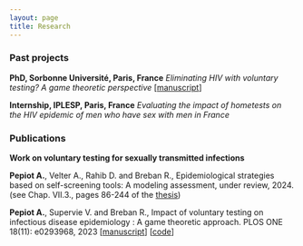 ```yaml
---
layout: page
title: Research
---
```

### Past projects
__PhD, Sorbonne Université, Paris, France__
*Eliminating HIV with voluntary testing? A game theoretic perspective* [[manuscript](https://apepiot.github.io/pdfs/PhDthesis_PEPIOT_defense.pdf)]

__Internship, IPLESP, Paris, France__
*Evaluating the impact of hometests on the HIV epidemic of men who have sex with men in France*

### Publications

__Work on voluntary testing for sexually transmitted infections__

__Pepiot A.__, Velter A., Rahib D. and Breban R., Epidemiological strategies based on self-screening tools:
A modeling assessment, under review, 2024. (see Chap. VII.3., pages 86-244 of the [thesis](https://apepiot.github.io/pdfs/PhDthesis_PEPIOT_defense.pdf))

__Pepiot A.__, Supervie V. and Breban R., Impact of voluntary testing on infectious disease epidemiology : A game theoretic approach. PLOS ONE 18(11): e0293968, 2023 [[manuscript](https://journals.plos.org/plosone/article?id=10.1371/journal.pone.0293968)] [[code](https://github.com/apepiot/voluntary-testing-game)]
<!-- A list is also available [online](http://scholar.google.co.uk/citations?user=LTOTl0YAAAAJ) -->
